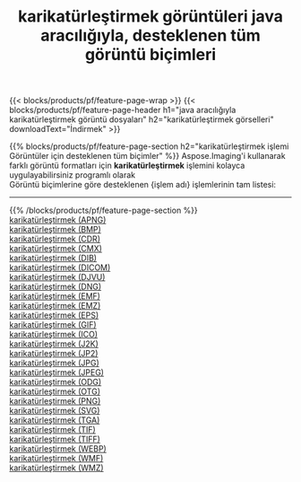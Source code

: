﻿---
title: karikatürleştirmek görüntüleri java aracılığıyla, desteklenen tüm görüntü biçimleri 
weight: 3920
url: /tr/java/cartoonify 
lang: tr
langdirlevel: 2
locales: zh-hans,ja,it,ru,de,es,fr,nl,id,lt,pl,pt,vi,tr,ko,zh-hant,ar,hi,th,sv,cs,uk,he
description: Aspose.Imaging'i kullanarak, java Aracılığıyla kolayca karikatürleştirmek görüntüleri oluşturabilirsiniz
---

{{< blocks/products/pf/feature-page-wrap >}}
{{< blocks/products/pf/feature-page-header h1="java aracılığıyla karikatürleştirmek görüntü dosyaları" h2="karikatürleştirmek görselleri" downloadText="İndirmek" >}}


{{% blocks/products/pf/feature-page-section  h2="karikatürleştirmek işlemi Görüntüler için desteklenen tüm biçimler" %}}
Aspose.Imaging'i kullanarak farklı görüntü formatları için **karikatürleştirmek** işlemini kolayca uygulayabilirsiniz programlı olarak
<br/>
Görüntü biçimlerine göre desteklenen {işlem adı} işlemlerinin tam listesi:
<hr/>
{{% /blocks/products/pf/feature-page-section %}}
<div class="container-fluid productfamilypage bg-gray">
    <div class="convertypes bg-gray agp-content section">
        <div class="container">
		<div class="row other-converters">
		    <div class='col-md-2 other-converter remove-lp remove-rp'><a href="/imaging/tr/java/cartoonify/apng" >karikatürleştirmek (APNG)</a></div><div class='col-md-2 other-converter remove-lp remove-rp'><a href="/imaging/tr/java/cartoonify/bmp" >karikatürleştirmek (BMP)</a></div><div class='col-md-2 other-converter remove-lp remove-rp'><a href="/imaging/tr/java/cartoonify/cdr" >karikatürleştirmek (CDR)</a></div><div class='col-md-2 other-converter remove-lp remove-rp'><a href="/imaging/tr/java/cartoonify/cmx" >karikatürleştirmek (CMX)</a></div><div class='col-md-2 other-converter remove-lp remove-rp'><a href="/imaging/tr/java/cartoonify/dib" >karikatürleştirmek (DIB)</a></div><div class='col-md-2 other-converter remove-lp remove-rp'><a href="/imaging/tr/java/cartoonify/dicom" >karikatürleştirmek (DICOM)</a></div><div class='col-md-2 other-converter remove-lp remove-rp'><a href="/imaging/tr/java/cartoonify/djvu" >karikatürleştirmek (DJVU)</a></div><div class='col-md-2 other-converter remove-lp remove-rp'><a href="/imaging/tr/java/cartoonify/dng" >karikatürleştirmek (DNG)</a></div><div class='col-md-2 other-converter remove-lp remove-rp'><a href="/imaging/tr/java/cartoonify/emf" >karikatürleştirmek (EMF)</a></div><div class='col-md-2 other-converter remove-lp remove-rp'><a href="/imaging/tr/java/cartoonify/emz" >karikatürleştirmek (EMZ)</a></div><div class='col-md-2 other-converter remove-lp remove-rp'><a href="/imaging/tr/java/cartoonify/eps" >karikatürleştirmek (EPS)</a></div><div class='col-md-2 other-converter remove-lp remove-rp'><a href="/imaging/tr/java/cartoonify/gif" >karikatürleştirmek (GIF)</a></div><div class='col-md-2 other-converter remove-lp remove-rp'><a href="/imaging/tr/java/cartoonify/ico" >karikatürleştirmek (ICO)</a></div><div class='col-md-2 other-converter remove-lp remove-rp'><a href="/imaging/tr/java/cartoonify/j2k" >karikatürleştirmek (J2K)</a></div><div class='col-md-2 other-converter remove-lp remove-rp'><a href="/imaging/tr/java/cartoonify/jp2" >karikatürleştirmek (JP2)</a></div><div class='col-md-2 other-converter remove-lp remove-rp'><a href="/imaging/tr/java/cartoonify/jpg" >karikatürleştirmek (JPG)</a></div><div class='col-md-2 other-converter remove-lp remove-rp'><a href="/imaging/tr/java/cartoonify/jpeg" >karikatürleştirmek (JPEG)</a></div><div class='col-md-2 other-converter remove-lp remove-rp'><a href="/imaging/tr/java/cartoonify/odg" >karikatürleştirmek (ODG)</a></div><div class='col-md-2 other-converter remove-lp remove-rp'><a href="/imaging/tr/java/cartoonify/otg" >karikatürleştirmek (OTG)</a></div><div class='col-md-2 other-converter remove-lp remove-rp'><a href="/imaging/tr/java/cartoonify/png" >karikatürleştirmek (PNG)</a></div><div class='col-md-2 other-converter remove-lp remove-rp'><a href="/imaging/tr/java/cartoonify/svg" >karikatürleştirmek (SVG)</a></div><div class='col-md-2 other-converter remove-lp remove-rp'><a href="/imaging/tr/java/cartoonify/tga" >karikatürleştirmek (TGA)</a></div><div class='col-md-2 other-converter remove-lp remove-rp'><a href="/imaging/tr/java/cartoonify/tif" >karikatürleştirmek (TIF)</a></div><div class='col-md-2 other-converter remove-lp remove-rp'><a href="/imaging/tr/java/cartoonify/tiff" >karikatürleştirmek (TIFF)</a></div><div class='col-md-2 other-converter remove-lp remove-rp'><a href="/imaging/tr/java/cartoonify/webp" >karikatürleştirmek (WEBP)</a></div><div class='col-md-2 other-converter remove-lp remove-rp'><a href="/imaging/tr/java/cartoonify/wmf" >karikatürleştirmek (WMF)</a></div><div class='col-md-2 other-converter remove-lp remove-rp'><a href="/imaging/tr/java/cartoonify/wmz" >karikatürleştirmek (WMZ)</a></div>
                </div>
        </div>
    </div>
</div>
<br/>
